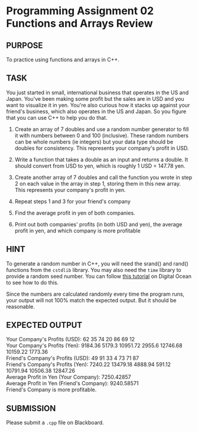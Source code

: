 # Programming Assignment 02 Functions and Arrays Review

## PURPOSE

To practice using functions and arrays in C++.

## TASK

You just started in small, international business that operates in the US and Japan. You've been making some profit but the sales are in USD and you want to visualize it in yen. You're also curious how it stacks up against your friend's business, which also operates in the US and Japan. So you figure that you can use C++ to help you do that.

1. Create an array of 7 doubles and use a random number generator to fill it with numbers between 0 and 100 (inclusive). These random numbers can be whole numbers (ie integers) but your data type should be doubles for consistency. This represents your company's profit in USD.

2. Write a function that takes a double as an input and returns a double. It should convert from USD to yen, which is roughly 1 USD = 147.78 yen.

3. Create another array of 7 doubles and call the function you wrote in step 2 on each value in the array in step 1, storing them in this new array. This represents your company's profit in yen.

4. Repeat steps 1 and 3 for your friend's company

5. Find the average profit in yen of both companies.

5. Print out both companies' profits (in both USD and yen), the average profit in yen, and which company is more profitable

## HINT

To generate a random number in C++, you will need the srand() and rand() functions from the `cstdlib` library. You may also need the `time` library to provide a random seed number. You can follow [this tutorial](https://www.digitalocean.com/community/tutorials/random-number-generator-c-plus-plus) on Digital Ocean to see how to do this.

Since the numbers are calculated randomly every time the program runs, your output will not 100% match the expected output. But it should be reasonable.

## EXPECTED OUTPUT

Your Company's Profits (USD): 62 35 74 20 86 69 12  
Your Company's Profits (Yen): 9184.36 5179.3 10951.72 2955.6 12746.68 10159.22 1773.36  
Friend's Company's Profits (USD): 49 91 33 4 73 71 87  
Friend's Company's Profits (Yen): 7240.22 13479.18 4888.94 591.12 10791.94 10506.38 12847.26  
Average Profit in Yen (Your Company): 7250.42857  
Average Profit in Yen (Friend's Company): 9240.58571  
Friend's Company is more profitable.

## SUBMISSION

Please submit a `.cpp` file on Blackboard.
